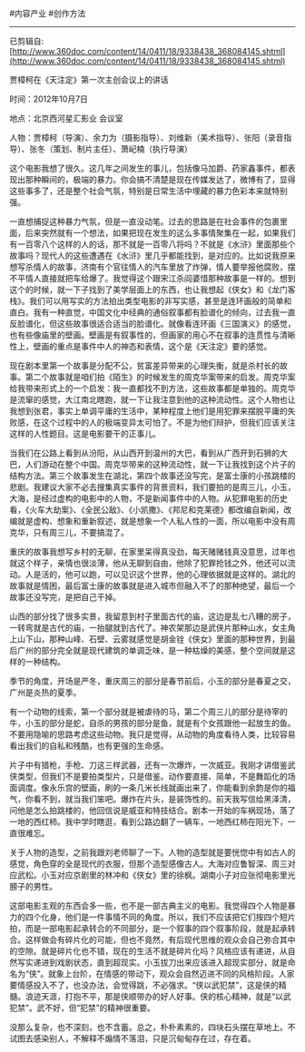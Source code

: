 #内容产业 #创作方法 

---


已剪辑自:
[http://www.360doc.com/content/14/0411/18/9338438_368084145.shtml](http://www.360doc.com/content/14/0411/18/9338438_368084145.shtml)

贾樟柯在《天注定》第一次主创会议上的讲话

时间：2012年10月7日

地点：北京西河星汇影业 会议室

人物：贾樟柯（导演）、余力为（摄影指导）、刘维新（美术指导）、张阳（录音指导）、张冬（策划、制片主任）、萧屺楠（执行导演）

这个电影我想了很久。这几年之间发生的事儿，包括像马加爵、药家鑫事件，都表现出那种瞬间的，极端的暴力。你会搞不清楚是现在传媒发达了，微博有了，显得这些事多了，还是整个社会气氛，特别是日常生活中埋藏的暴力色彩本来就特别强。

一直想捕捉这种暴力气氛，但是一直没动笔。过去的思路是在社会事件的包裹里面，后来突然就有一个想法，如果把现在发生的这么多事情聚集在一起，如果我们有一百零八个这样的人的话，那不就是一百零八将吗？不就是《水浒》里面那些个故事吗？现代人的这些遭遇在《水浒》里几乎都能找到，是对应的。比如说我原来想写杀情人的故事，济南有个官往情人的汽车里放了炸弹，情人要举报他腐败，摆不平情人直接就把车给爆了。我觉得这个跟宋江杀阎婆惜那种故事是一样的。想到这个的时候，就一下子找到了美学层面上的东西，也让我想起《侠女》和《龙门客栈》。我们可以用写实的方法拍出类型电影的非写实感，甚至是连环画般的简单和直白。我有一种直觉，中国文化中经典的通俗叙事都有脸谱化的倾向，过去我一直反脸谱化，但这些故事很适合适当的脸谱化。就像看连环画《三国演义》的感觉，也有些像庙里的壁画。壁画是有叙事性的，但画家的用心不在叙事的连贯性与清晰性上，壁画的重点是事件中人的神态和表情，这个是《天注定》要的感觉。

现在剧本里第一个故事是分配不公，贫富差异带来的心理失衡，就是杀村长的故事。第二个故事就是咱们拍《陌生》的时候发生的周克华案带来的启发。周克华案给我带来形式上的一个启发：我一直都找不到方法，这些故事都是单独的。周克华是流窜的感觉，大江南北瞎跑，就一下让我注意到他的这种流动性。这个人物也让我想到张君，事实上单调平庸的生活中，某种程度上他们是用犯罪来摆脱平庸的失败感，在这个过程中的人的极端变异太可怕了。不是为他们辩护，但我们应该关注这样的人性题目。这是电影要干的正事儿。

当我们在公路上看到从汾阳，从山西开到温州的大巴，看到从广西开到石狮的大巴，人们游动在整个中国。周克华带来的这种流动性，就一下让我找到这个片子的结构方法。第三个故事发生在湖北，第四个故事还没写完，是富士康的小孩跳楼的悲剧。我建议大家不必去搜集真实事件的背景资料，我们要拍的是周三儿，小玉，大海，是经过虚构的电影中的人物，不是新闻事件中的人物。从犯罪电影的历史看，《火车大劫案》、《全民公敌》、《小凯撒》、《邦尼和克莱德》都改编自新闻，改编就是虚构、想象和重新叙述，就是想象一个人私人性的一面，所以电影中没有周克华，只有周三儿，不要搞混了。

重庆的故事我想写乡村的无聊，在家里呆得真没劲，每天赌赌钱真没意思，过年也就这个样子，亲情也很淡薄，他从无聊到自由，他除了犯罪抢钱之外，他还可以流动。人是活的，他可以跑，可以见识这个世界，他的心理依据就是这样的。湖北的故事就是情困，最后富士康的故事就是进入城市但融入不了的那种绝望，最后一个故事还没写完，是把自己干掉。

山西的部分找了很多实景，我留意到村子里面古代的庙，这边是乱七八糟的房子，一转弯就是古代的庙，一抬腿就到古代了。神农架那边是武侠片那种山水，女主角上山下山，那种山峰、石壁、云雾就感觉是胡金铨《侠女》里面的那种世界，到最后广州的部分完全就是现代建筑的单调乏味，是一种枯燥的美感，整个空间就是这样的一种结构。

季节的角度，开场是严冬，重庆周三的部分是春节前后，小玉的部分是春夏之交，广州是炎热的夏季。

有一个动物的线索，第一个部分就是被虐待的马，第二个周三儿的部分是待宰的牛，小玉的部分是蛇，自杀的男孩的部分是鱼，就是有个女孩跟他一起放生的鱼。不要用隐喻的思路考虑这些动物。我只是觉得，从动物的角度看待人类，比较容易看出我们的自私和残酷，也有更强的生命感。

片子中有猎枪，手枪、刀这三样武器，还有一次爆炸，一次威亚。我刚才讲借鉴武侠类型，但我们不是要拍类型片，只是借鉴。动作要直接、简单，不是舞蹈化的场面调度。像永乐宫的壁画，刷的一条几米长线就画出来了，你能看到余韵是你的福气，你看不到，就当我们笨吧。爆炸在片头，是装饰性的。前天我写信给黑泽清，问他是怎么拍跳楼的，他回信说是威亚和特技结合。剧本一开始的车祸现场，落了一地的西红柿。我中学时瞎逛，看到公路边翻了一辆车，一地西红柿在阳光下，一直很难忘。

关于人物的造型，之前我跟刘老师聊了一下。人物的造型就是要恍惚中有如古人的感觉，角色穿的全是现代的衣服，但那个造型感像古人。大海对应鲁智深、周三对应武松。小玉对应京剧里的林冲和《侠女》里的徐枫。湖南小子对应张彻电影里光膀子的男性。

这部电影主观的东西会多一些，也不是一部古典主义的电影。我觉得四个人物是暴力的四个化身，他们是一件事情不同的角度。所以，我们不应该把它们按四个短片拍，而是一部电影起承转合的不同部分，是一个叙事的四个叙事阶段，就是起承转合。这样做会有碎片化的可能，但也不竟然，有后现代思维的观众会自己弥合其中的空隙。就是碎片化也不错，现在的生活不就是碎片化吗？风格应该有递进，从自然写实递进到戏剧状态，直到超现实。小玉拔刀出来应该进入超现实部分，就是命名为“侠”。就象上台阶，在情感的带动下，观众会自然迈进不同的风格阶段。人家要情感投入不了，也没办法，会觉得跳，不必强求。“侠以武犯禁”，这是侠的精髓。浪迹天涯，打抱不平，那是侠顺带办的好人好事。侠的核心精神，就是“以武犯禁”。武不好，但“犯禁”的精神很重要。

没那么复杂，也不深刻，也不含蓄。总之，朴朴素素的，四块石头摆在草地上。不试图去感染别人，不解释不煽情不落泪，只是沉甸甸存在过，存在着。
